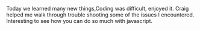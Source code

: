 Today we learned many new things,Coding was difficult, enjoyed it. Craig helped me walk through trouble shooting some of the issues I encountered. Interesting to see how you can do so much with javascript.
